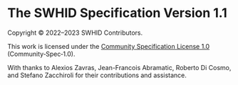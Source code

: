 # The SWHID Specification Version 1.1

Copyright © 2022–2023 SWHID Contributors.

This work is licensed under the [Community Specification License 1.0](https://spdx.org/licenses/Community-Spec-1.0.html) (Community‑Spec‑1.0).

With thanks to
Alexios Zavras,
Jean-Francois Abramatic,
Roberto Di Cosmo,
and
Stefano Zacchiroli
for their contributions and assistance.
